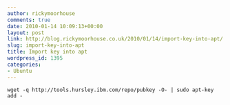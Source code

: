 ```yaml
---
author: rickymoorhouse
comments: true
date: 2010-01-14 10:09:13+00:00
layout: post
link: http://blog.rickymoorhouse.co.uk/2010/01/14/import-key-into-apt/
slug: import-key-into-apt
title: Import key into apt
wordpress_id: 1395
categories:
- Ubuntu
---
```


`wget -q http://tools.hursley.ibm.com/repo/pubkey -O- | sudo apt-key add - `
